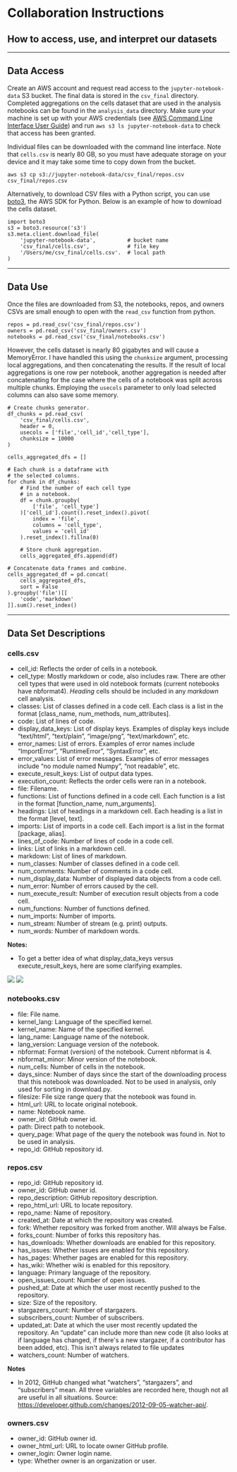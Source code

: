# Collaboration Instructions
## How to access, use, and interpret our datasets

* * *

## Data Access

Create an AWS account and request read access to the `jupyter-notebook-data` S3 bucket. The final data is stored in the `csv_final` directory. Completed aggregations on the cells dataset that are used in the analysis notebooks can be found in the `analysis_data` directory. Make sure your machine is set up with your AWS credentials (see [AWS Command Line Interface User Guide](https://docs.aws.amazon.com/cli/latest/userguide/cli-chap-welcome.html)) and run `aws s3 ls jupyter-notebook-data` to check that access has been granted.

Individual files can be downloaded with the command line interface. Note that `cells.csv` is nearly 80 GB, so you must have adequate storage on your device and it may take some time to copy down from the bucket.

```
aws s3 cp s3://jupyter-notebook-data/csv_final/repos.csv csv_final/repos.csv
```

Alternatively, to download CSV files with a Python script, you can use [boto3](https://boto3.amazonaws.com/v1/documentation/api/latest/index.html?id=docs_gateway), the AWS SDK for Python. Below is an example of how to download the cells dataset.

```
import boto3
s3 = boto3.resource('s3')
s3.meta.client.download_file(
    'jupyter-notebook-data',          # bucket name
    'csv_final/cells.csv',            # file key
    '/Users/me/csv_final/cells.csv'.  # local path
)
```

* * *

## Data Use

Once the files are downloaded from S3, the notebooks, repos, and owners CSVs are small enough to open with the `read_csv` function from python. 

```
repos = pd.read_csv('csv_final/repos.csv')
owners = pd.read_csv('csv_final/owners.csv')
notebooks = pd.read_csv('csv_final/notebooks.csv')
```

However, the cells dataset is nearly 80 gigabytes and will cause a MemoryError. I have handled this using the `chunksize` argument, processing local aggregations, and then concatenating the results. If the result of local aggregations is one row per notebook, another aggregation is needed after concatenating for the case where the cells of a notebook was split across multiple chunks. Employing the `usecols` parameter to only load selected columns can also save some memory.

```
# Create chunks generator.
df_chunks = pd.read_csv(
    'csv_final/cells.csv', 
    header = 0, 
    usecols = ['file','cell_id','cell_type'], 
    chunksize = 10000
)

cells_aggregated_dfs = []

# Each chunk is a dataframe with 
# the selected columns.
for chunk in df_chunks:
    # Find the number of each cell type
    # in a notebook.
    df = chunk.groupby(
        ['file', 'cell_type']
    )['cell_id'].count().reset_index().pivot(        
        index = 'file', 
        columns = 'cell_type', 
        values = 'cell_id'
    ).reset_index().fillna(0)
    
    # Store chunk aggregation.
    cells_aggregated_dfs.append(df)
    
# Concatenate data frames and combine.
cells_aggregated_df = pd.concat(
    cells_aggregated_dfs, 
    sort = False
).groupby('file')[[
    'code','markdown'
]].sum().reset_index()

```

* * *

## Data Set Descriptions

### cells.csv

* cell_id: Reflects the order of cells in a notebook.
* cell_type: Mostly markdown or code, also includes raw. There are other cell types that were used in old notebook formats (current notebooks have nbformat4). *Heading* cells should be included in any *markdown* cell analysis.
* classes: List of classes defined in a code cell. Each class is a list in the format [class_name, num_methods, num_attributes].
* code: List of lines of code.
* display_data_keys: List of display keys. Examples of display keys include “text/html”, “text/plain”, “image/png”, “text/markdown”, etc.
* error_names: List of errors. Examples of error names include “ImportError”, “RuntimeError”, “SyntaxError”, etc.
* error_values: List of error messages. Examples of error messages include “no module named Numpy”, “not readable”, etc.
* execute_result_keys: List of output data types.
* execution_count: Reflects the order cells were ran in a notebook.
* file: Filename.
* functions: List of functions defined in a code cell. Each function is a list in the format [function_name, num_arguments].
* headings: List of headings in a markdown cell. Each heading is a list in the format [level, text].
* imports: List of imports in a code cell. Each import is a list in the format [package, alias].
* lines_of_code: Number of lines of code in a code cell.
* links: List of links in a markdown cell.
* markdown: List of lines of markdown.
* num_classes: Number of classes defined in a code cell.
* num_comments: Number of comments in a code cell.
* num_display_data: Number of displayed data objects from a code cell.
* num_error: Number of errors caused by the cell.
* num_execute_result: Number of execution result objects from a code cell.
* num_functions: Number of functions defined.
* num_imports: Number of imports.
* num_stream: Number of stream (e.g. print) outputs.
* num_words: Number of markdown words.

**Notes:**

* To get a better idea of what display_data_keys versus execute_result_keys, here are some clarifying examples.


<img src='images/example1.png'>
<img src='images/example2.png'>


### notebooks.csv

* file: File name.
* kernel_lang: Language of the specified kernel.
* kernel_name: Name of the specified kernel.
* lang_name: Language name of the notebook.
* lang_version: Language version of the notebook.
* nbformat: Format (version) of the notebook. Current nbformat is 4.
* nbformat_minor: Minor version of the notebook.
* num_cells: Number of cells in the notebook.
* days_since: Number of days since the start of the downloading process that this notebook was downloaded. Not to be used in analysis, only used for sorting in download.py.
* filesize: File size range query that the notebook was found in.
* html_url: URL to locate original notebook.
* name: Notebook name.
* owner_id: GitHub owner id.
* path: Direct path to notebook.
* query_page: What page of the query the notebook was found in. Not to be used in analysis.
* repo_id: GitHub repository id.

### repos.csv

* repo_id: GitHub repository id.
* owner_id: GitHub owner id.
* repo_description: GitHub repository description.
* repo_html_url: URL to locate repository.
* repo_name: Name of repository.
* created_at: Date at which the repository was created.
* fork: Whether repository was forked from another. Will always be False.
* forks_count: Number of forks this repository has.
* has_downloads: Whether downloads are enabled for this repository.
* has_issues: Whether issues are enabled for this repository.
* has_pages: Whether pages are enabled for this repository.
* has_wiki: Whether wiki is enabled for this repository.
* language: Primary language of the repository.
* open_issues_count: Number of open issues.
* pushed_at: Date at which the user most recently pushed to the repository.
* size: Size of the repository. 
* stargazers_count: Number of stargazers.
* subscribers_count: Number of subscribers.
* updated_at: Date at which the user most recently updated the repository. An “update” can include more than new code (it also looks at if language has changed, if there's a new stargazer, if a contributor has been added, etc). This isn't always related to file updates
* watchers_count: Number of watchers.

**Notes**

* In 2012, GitHub changed what “watchers”, “stargazers”, and “subscribers” mean. All three variables are recorded here, though not all are useful in all situations. Source: https://developer.github.com/changes/2012-09-05-watcher-api/.

### owners.csv

* owner_id: GitHub owner id.
* owner_html_url: URL to locate owner GitHub profile.
* owner_login: Owner login name.
* type: Whether owner is an organization or user.


